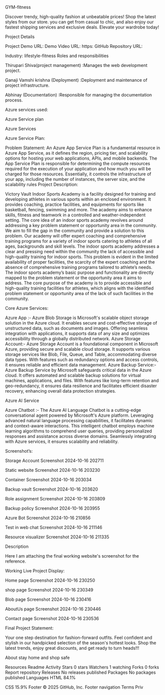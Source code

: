 GYM-fitness

Discover trendy, high-quality fashion at unbeatable prices! Shop the latest styles from our store. you can get from casual to chic, and also enjoy our fastest shipping services and exclusive deals. Elevate your wardrobe today!

Project Details

Project Demo URL: 
Demo Video URL: https:
GitHub Repository URL: 

Industry: lifestyle-fitness Roles and responsibilities

Thirupari Shiva(project management) :Manages the web development project.

Ganaji Vamshi krishna (Deployment) :Deployment and maintenance of project infrastructure.

Abhinay (Documentation) :Responsible for managing the documentation process.

Azure services used:

Azure Service plan

Azure Services


Azure Service Plan:

Problem Statement: An Azure App Service Plan is a fundamental resource in Azure App Service, as it defines the region, pricing tier, and scalability options for hosting your web applications, APIs, and mobile backends. The App Service Plan is responsible for determining the compute resources required for the execution of your application and how much you will be charged for those resources. Essentially, it controls the infrastructure of your app, including the number of instances, the server size, and the scalability rules
Project Description:

Victory Vault Indoor Sports Academy is a facility designed for training and developing athletes in various sports within an enclosed environment. It provides coaching, practice facilities, and equipments for sports like basketball, fencing, swimming and more. The academy aims to enhance skills, fitness and teamwork in a controlled and weather-independent setting. The core idea of an indoor sports academy revolves around addressing a key problem statement or opportunity area in the community. We aim to fill the gap in the community and provide a solution to this problem. Our academy will offer expert coaching and comprehensive training programs for a variety of indoor sports catering to athletes of all ages, backgrounds and skill levels. The indoor sports academy addresses a clear and pressing need within the community the lack of accessible and high-quality training for indoor sports. This problem is evident in the limited availability of proper facilities, the scarcity of the expert coaching and the absence of comprehensive training programs tailored to athlete’s needs. The indoor sports academy’s basic purpose and functionality are directly mapped to the problem statement or the opportunity area it aims to address. The core purpose of the academy is to provide accessible and high-quality training facilities for athletes, which aligns with the identified problem statement or opportunity area of the lack of such facilities in the community.

Core Azure Services:

Azure App :- Azure Blob Storage is Microsoft's scalable object storage solution in the Azure cloud. It enables secure and cost-effective storage of unstructured data, such as documents and images. Offering seamless integration with applications, it supports data of any size and optimizes accessibility through a globally distributed network. Azure Storage Account:- Azure Storage Account is a foundational component in Microsoft Azure, providing secure and scalable cloud storage. It supports various storage services like Blob, File, Queue, and Table, accommodating diverse data types. With features such as redundancy options and access controls, it ensures reliable and efficient data management. Azure Backup Service:- Azure Backup Service by Microsoft safeguards critical data in the Azure cloud. It offers automated and scalable backup solutions for virtual machines, applications, and files. With features like long-term retention and geo-redundancy, it ensures data resilience and facilitates efficient disaster recovery, enhancing overall data protection strategies.

Azure AI Service

Azure Chatbot :- The Azure AI Language Chatbot is a cutting-edge conversational agent powered by Microsoft's Azure platform. Leveraging advanced natural language processing capabilities, it facilitates dynamic and context-aware interactions. This intelligent chatbot employs machine learning algorithms to comprehend user queries, providing personalized responses and assistance across diverse domains. Seamlessly integrating with Azure services, it ensures scalability and reliability.

Screenshot’s:

Storage Account Screenshot 2024-10-16 202711

Static website Screenshot 2024-10-16 203230

Container Screenshot 2024-10-16 203034

Backup vault Screenshot 2024-10-16 203620

Role assignment Screenshot 2024-10-16 203809

Backup policy Screenshot 2024-10-16 203955

Azure Bot Screenshot 2024-10-16 210856

Test in web chat Screenshot 2024-10-16 211146

Resource visualizer Screenshot 2024-10-16 211335

Description

Here I am attaching the final working website's screenshot for the reference.

Working Live Project Display:

Home page Screenshot 2024-10-16 230250

shop page Screenshot 2024-10-16 230349

Blob page Screenshot 2024-10-16 230416

AboutUs page Screenshot 2024-10-16 230446

Contact page Screenshot 2024-10-16 230536

Final Project Statement:

Your one step destination for fashion-forward outfits. Feel confident and stylish in our handpicked selection of the season's hottest looks. Shop the latest trends, enjoy great discounts, and get ready to turn heads!!!

About
stay home and shop safe

Resources
 Readme
 Activity
Stars
 0 stars
Watchers
 1 watching
Forks
 0 forks
Report repository
Releases
No releases published
Packages
No packages published
Languages
HTML
84.1%
 
CSS
15.9%
Footer
© 2025 GitHub, Inc.
Footer navigation
Terms
Priv
